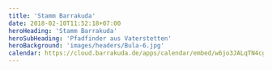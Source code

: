 ```yaml
---
title: 'Stamm Barrakuda'
date: 2018-02-10T11:52:18+07:00
heroHeading: 'Stamm Barrakuda'
heroSubHeading: 'Pfadfinder aus Vaterstetten'
heroBackground: 'images/headers/Bula-6.jpg'
calendar: https://cloud.barrakuda.de/apps/calendar/embed/w6jo3JALqTN4cgtT
---
```

